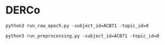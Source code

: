 # DERCo
`
python3 run_raw_epoch.py -subject_id=ACB71 -topic_id=0
`

`
python3 run_preprocessing.py -subject_id=ACB71 -topic_id=0
`